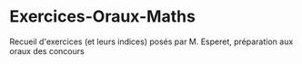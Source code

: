 # Exercices-Oraux-Maths
Recueil d'exercices (et leurs indices) posés par M. Esperet, préparation aux oraux des concours
